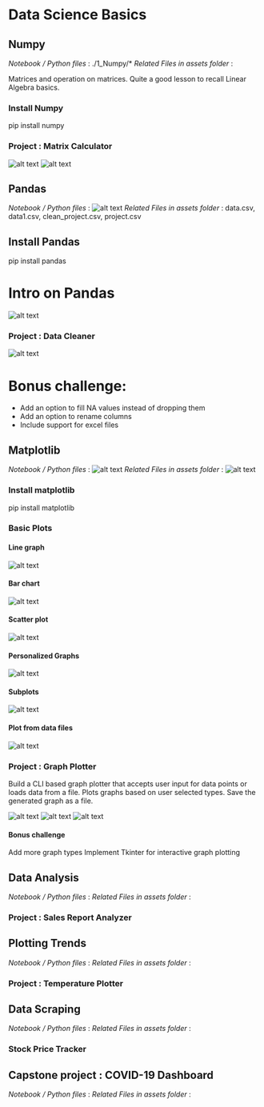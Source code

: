 # Data Science Basics

## Numpy
*Notebook / Python files* : ./1_Numpy/*
*Related Files in assets folder* :

Matrices and operation on matrices. Quite a good lesson to recall Linear Algebra basics.

### Install Numpy
pip install numpy

### Project : Matrix Calculator
![alt text](./screenshots/{53DA9D87-F20D-4720-8630-0C1B5F1B5860}.png)
![alt text](./screenshots/{E17F91B3-7F76-4320-80EC-726825DD9D89}.png)


## Pandas
*Notebook / Python files* : ![alt text](./2_Pandas/)
*Related Files in assets folder* : data.csv, data1.csv, clean_project.csv, project.csv

## Install Pandas
pip install pandas

# Intro on Pandas
![alt text](./screenshots/{55EC999D-8958-400F-8A12-838B788B4273}.png)

### Project : Data Cleaner
![alt text](./screenshots/{58ED071D-00A9-4631-87B3-E461C37BA735}.png)

# Bonus challenge:
- Add an option to fill NA values instead of dropping them
- Add an option to rename columns
- Include support for excel files

## Matplotlib
*Notebook / Python files* : ![alt text](./3_Matplotlib/)
*Related Files in assets folder* : ![alt text](./assets/matplotlib/)

### Install matplotlib
pip install matplotlib

### Basic Plots
#### Line graph
![alt text](./screenshots/image.png)

#### Bar chart
![alt text](./screenshots/image-1.png)

#### Scatter plot
![alt text](./screenshots/image-2.png)

#### Personalized Graphs
![alt text](./screenshots/image-3.png)

#### Subplots
![alt text](./screenshots/image-4.png)

#### Plot from data files
![alt text](./screenshots/image-5.png)

### Project : Graph Plotter
Build a CLI based graph plotter that accepts user input for data points or loads data from a file.
Plots graphs based on user selected types.
Save the generated graph as a file.

![alt text](./screenshots/image1.png)
![alt text](./assets/matplotlib/square.png)
![alt text](./screenshots/image2.png)

#### Bonus challenge
Add more graph types
Implement Tkinter for interactive graph plotting

## Data Analysis
*Notebook / Python files* :
*Related Files in assets folder* :

### Project : Sales Report Analyzer

## Plotting Trends
*Notebook / Python files* :
*Related Files in assets folder* :

### Project : Temperature Plotter

## Data Scraping
*Notebook / Python files* :
*Related Files in assets folder* :

### Stock Price Tracker

## Capstone project : COVID-19 Dashboard
*Notebook / Python files* :
*Related Files in assets folder* :

